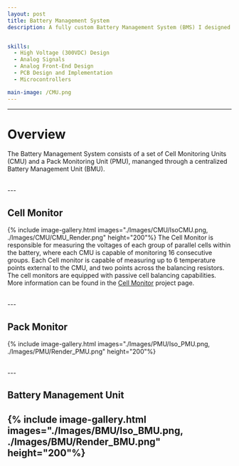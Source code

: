 ```yaml
---
layout: post
title: Battery Management System
description: A fully custom Battery Management System (BMS) I designed for the 2025 ANU Solar Racing iteration. Designed to monitor and maintain the 160V battery pack and all lithium ion cells present within it. Developed with cutting edge safety technology through the TI BQ796XX-Q1 chipset with safety, reliability, efficiency and cost at the forefront. Through this project I learned and tested years of circuit, PCB and microcontroller software design, with hand soldering and rigorous testing leading to a design I am incredibly proud of.


skills: 
  - High Voltage (300VDC) Design
  - Analog Signals
  - Analog Front-End Design
  - PCB Design and Implementation
  - Microcontrollers

main-image: /CMU.png
---
```


---
# Overview
The Battery Management System consists of a set of Cell Monitoring Units (CMU) and a Pack Monitoring Unit (PMU), mananged through a centralized Battery Management Unit (BMU).

<br>
---

## Cell Monitor
{% include image-gallery.html images="./Images/CMU/IsoCMU.png, ./Images/CMU/CMU_Render.png" height="200"%}
The Cell Monitor is responsible for measuring the voltages of each group of parallel cells within the battery, where each CMU is capable of monitoring 16 consecutive groups. Each Cell monitor is capable of measuring up to 6 temperature points external to the CMU, and two points across the balancing resistors. The cell monitors are equipped with passive cell balancing capabilities. More information can be found in the <a href="../../cell-monitor/index/">Cell Monitor</a> project page.

<br>
---

## Pack Monitor
{% include image-gallery.html images="./Images/PMU/Iso_PMU.png, ./Images/PMU/Render_PMU.png" height="200"%}

<br>
---

## Battery Management Unit
{% include image-gallery.html images="./Images/BMU/Iso_BMU.png, ./Images/BMU/Render_BMU.png" height="200"%}
---


